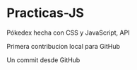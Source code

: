# Practicas-JS
Pókedex hecha con CSS y JavaScript, API

Primera contribucion local para GitHub 

Un commit desde GitHub
